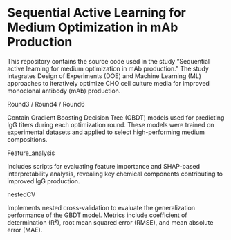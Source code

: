# Sequential Active Learning for Medium Optimization in mAb Production
This repository contains the source code used in the study “Sequential active learning for medium optimization in mAb production.”
The study integrates Design of Experiments (DOE) and Machine Learning (ML) approaches to iteratively optimize CHO cell culture media for improved monoclonal antibody (mAb) production.

Round3 / Round4 / Round6

Contain Gradient Boosting Decision Tree (GBDT) models used for predicting IgG titers during each optimization round.
These models were trained on experimental datasets and applied to select high-performing medium compositions.

Feature_analysis

Includes scripts for evaluating feature importance and SHAP-based interpretability analysis,
revealing key chemical components contributing to improved IgG production.

nestedCV

Implements nested cross-validation to evaluate the generalization performance of the GBDT model.
Metrics include coefficient of determination (R²), root mean squared error (RMSE), and mean absolute error (MAE).
